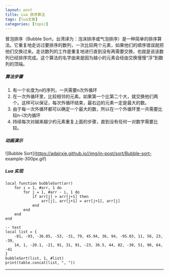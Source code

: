 ```yaml
---
layout: post
title: Lua 排序算法  
tags: [lua文章]
categories: [topic]
---
```

冒泡排序（Bubble
Sort，台湾译为：泡沫排序或气泡排序）是一种简单的排序算法。它重复地走访过要排序的数列，一次比较两个元素，如果他们的顺序错误就把他们交换过来。走访数列的工作是重复地进行直到没有再需要交换，也就是说该数列已经排序完成。这个算法的名字由来是因为越小的元素会经由交换慢慢“浮”到数列的顶端。

##### 算法步骤

  1. 有一个长度为n的序列，一共需要n次外循环
  2. 在一次外循环里，比较相邻的元素。如果第一个比第二个大，就交换他们两个。这样可以保证，每次外循环结束，最右边的元素一定是最大的数。
  3. 由于每一次外循环都可以确定一个最大的数，所以在一个外循环里一共需要比较n-i次内循环
  4. 持续每次对越来越少的元素重复上面的步骤，直到没有任何一对数字需要比较。

##### 动画演示

![Bubble Sort](https://adairxie.github.io//img/in-post/sort/Bubble-sort-
example-300px.gif)

##### Lua 实现

    
    
    local function bubbleSort(arr)
        for i = 1, #arr, 1 do
            for j = 1, #arr - i, 1 do
                if arr[j] > arr[j+1] then
                    arr[j], arr[j+1] = arr[j+1], arr[j]
                end
            end
        end
    end
    
    -- test
    local list = {
        -81, -93, -36.85, -53, -31, 79, 45.94, 36, 94, -95.03, 11, 56, 23, -39,
        14, 1, -20.1, -21, 91, 31, 91, -23, 36.5, 44, 82, -30, 51, 96, 64, -41
    }
    bubbleSort(list, 1, #list)
    print(table.concat(list, ", "))
    

* * *